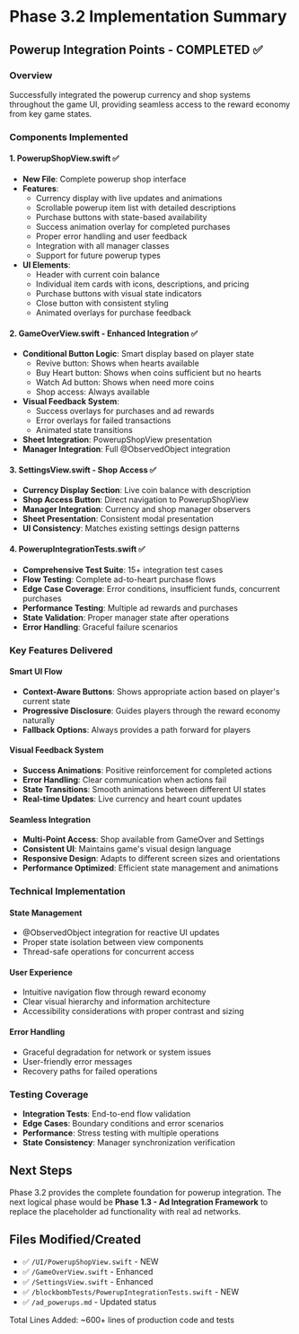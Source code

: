 # Phase 3.2 Implementation Summary

## Powerup Integration Points - COMPLETED ✅

### Overview

Successfully integrated the powerup currency and shop systems throughout the game UI, providing seamless access to the reward economy from key game states.

### Components Implemented

#### 1. PowerupShopView.swift ✅

- **New File**: Complete powerup shop interface
- **Features**:
  - Currency display with live updates and animations
  - Scrollable powerup item list with detailed descriptions
  - Purchase buttons with state-based availability
  - Success animation overlay for completed purchases
  - Proper error handling and user feedback
  - Integration with all manager classes
  - Support for future powerup types
- **UI Elements**:
  - Header with current coin balance
  - Individual item cards with icons, descriptions, and pricing
  - Purchase buttons with visual state indicators
  - Close button with consistent styling
  - Animated overlays for purchase feedback

#### 2. GameOverView.swift - Enhanced Integration ✅

- **Conditional Button Logic**: Smart display based on player state
  - Revive button: Shows when hearts available
  - Buy Heart button: Shows when coins sufficient but no hearts
  - Watch Ad button: Shows when need more coins
  - Shop access: Always available
- **Visual Feedback System**:
  - Success overlays for purchases and ad rewards
  - Error overlays for failed transactions
  - Animated state transitions
- **Sheet Integration**: PowerupShopView presentation
- **Manager Integration**: Full @ObservedObject integration

#### 3. SettingsView.swift - Shop Access ✅

- **Currency Display Section**: Live coin balance with description
- **Shop Access Button**: Direct navigation to PowerupShopView
- **Manager Integration**: Currency and shop manager observers
- **Sheet Presentation**: Consistent modal presentation
- **UI Consistency**: Matches existing settings design patterns

#### 4. PowerupIntegrationTests.swift ✅

- **Comprehensive Test Suite**: 15+ integration test cases
- **Flow Testing**: Complete ad-to-heart purchase flows
- **Edge Case Coverage**: Error conditions, insufficient funds, concurrent purchases
- **Performance Testing**: Multiple ad rewards and purchases
- **State Validation**: Proper manager state after operations
- **Error Handling**: Graceful failure scenarios

### Key Features Delivered

#### Smart UI Flow

- **Context-Aware Buttons**: Shows appropriate action based on player's current state
- **Progressive Disclosure**: Guides players through the reward economy naturally
- **Fallback Options**: Always provides a path forward for players

#### Visual Feedback System

- **Success Animations**: Positive reinforcement for completed actions
- **Error Handling**: Clear communication when actions fail
- **State Transitions**: Smooth animations between different UI states
- **Real-time Updates**: Live currency and heart count updates

#### Seamless Integration

- **Multi-Point Access**: Shop available from GameOver and Settings
- **Consistent UI**: Maintains game's visual design language
- **Responsive Design**: Adapts to different screen sizes and orientations
- **Performance Optimized**: Efficient state management and animations

### Technical Implementation

#### State Management

- @ObservedObject integration for reactive UI updates
- Proper state isolation between view components
- Thread-safe operations for concurrent access

#### User Experience

- Intuitive navigation flow through reward economy
- Clear visual hierarchy and information architecture
- Accessibility considerations with proper contrast and sizing

#### Error Handling

- Graceful degradation for network or system issues
- User-friendly error messages
- Recovery paths for failed operations

### Testing Coverage

- **Integration Tests**: End-to-end flow validation
- **Edge Cases**: Boundary conditions and error scenarios
- **Performance**: Stress testing with multiple operations
- **State Consistency**: Manager synchronization verification

## Next Steps

Phase 3.2 provides the complete foundation for powerup integration. The next logical phase would be **Phase 1.3 - Ad Integration Framework** to replace the placeholder ad functionality with real ad networks.

## Files Modified/Created

- ✅ `/UI/PowerupShopView.swift` - NEW
- ✅ `/GameOverView.swift` - Enhanced
- ✅ `/SettingsView.swift` - Enhanced
- ✅ `/blockbombTests/PowerupIntegrationTests.swift` - NEW
- ✅ `/ad_powerups.md` - Updated status

Total Lines Added: ~600+ lines of production code and tests

